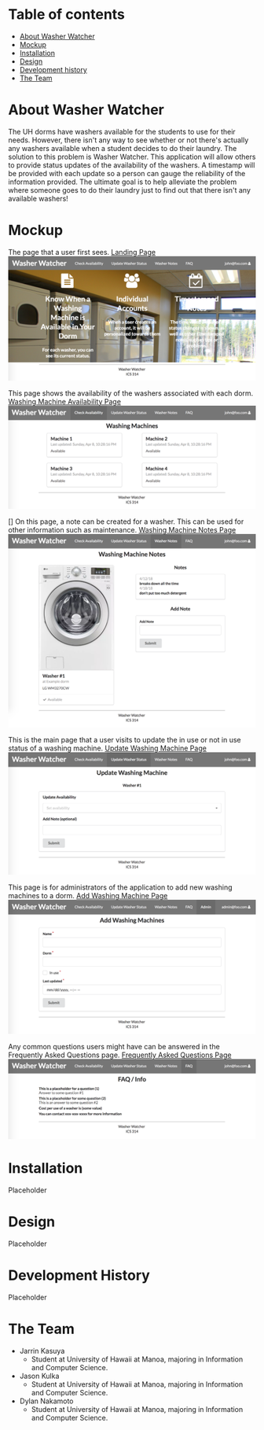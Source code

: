 # Table of contents

* [About Washer Watcher](#about-washer-watcher)
* [Mockup](#mockup)
* [Installation](#installation)
* [Design](#design)
* [Development history](#development-history)
* [The Team](#the-team)

# About Washer Watcher
The UH dorms have washers available for the students to use for their needs. However, there isn't any way to see whether or not there's actually any washers available when a student decides to do their laundry. The solution to this problem is Washer Watcher. This application will allow others to provide status updates of the availability of the washers. A timestamp will be provided with each update so a person can gauge the reliability of the information provided. The ultimate goal is to help alleviate the problem where someone goes to do their laundry just to find out that there isn't any available washers!

# Mockup
The page that a user first sees.
[Landing Page](http://washerwatcher.meteorapp.com/#/)
![](images/home-page.png)

This page shows the availability of the washers associated with each dorm. [Washing Machine Availability Page](http://washerwatcher.meteorapp.com/#/machines)
![](images/washer-availability.png)

[]
On this page, a note can be created for a washer. This can be used for other information such as maintenance. [Washing Machine Notes Page](http://washerwatcher.meteorapp.com/#/notes)
![](images/washer-notes.png)

This is the main page that a user visits to update the in use or not in use status of a washing machine. [Update Washing Machine Page](http://washerwatcher.meteorapp.com/#/update)
![](images/washer-update.png)

This page is for administrators of the application to add new washing machines to a dorm. [Add Washing Machine Page](http://washerwatcher.meteorapp.com/#/admin)
![](images/add-washer.png)

Any common questions users might have can be answered in the Frequently Asked Questions page. [Frequently Asked Questions Page](http://washerwatcher.meteorapp.com/#/faq)
![](images/faq.png)

# Installation
Placeholder

# Design
Placeholder

# Development History
Placeholder

# The Team
- Jarrin Kasuya
  * Student at University of Hawaii at Manoa, majoring in Information and Computer Science.  
- Jason Kulka  
  * Student at University of Hawaii at Manoa, majoring in Information and Computer Science.  
- Dylan Nakamoto  
  * Student at University of Hawaii at Manoa, majoring in Information and Computer Science.  
